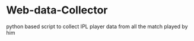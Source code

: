 # Web-data-Collector
python based script to collect IPL player data from all the match played by him
